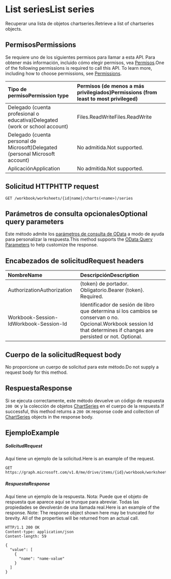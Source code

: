 # <a name="list-series"></a><span data-ttu-id="c148d-101">List series</span><span class="sxs-lookup"><span data-stu-id="c148d-101">List series</span></span>

<span data-ttu-id="c148d-102">Recuperar una lista de objetos chartseries.</span><span class="sxs-lookup"><span data-stu-id="c148d-102">Retrieve a list of chartseries objects.</span></span>
## <a name="permissions"></a><span data-ttu-id="c148d-103">Permisos</span><span class="sxs-lookup"><span data-stu-id="c148d-103">Permissions</span></span>
<span data-ttu-id="c148d-p101">Se requiere uno de los siguientes permisos para llamar a esta API. Para obtener más información, incluido cómo elegir permisos, vea [Permisos](../../../concepts/permissions_reference.md).</span><span class="sxs-lookup"><span data-stu-id="c148d-p101">One of the following permissions is required to call this API. To learn more, including how to choose permissions, see [Permissions](../../../concepts/permissions_reference.md).</span></span>

|<span data-ttu-id="c148d-106">Tipo de permiso</span><span class="sxs-lookup"><span data-stu-id="c148d-106">Permission type</span></span>      | <span data-ttu-id="c148d-107">Permisos (de menos a más privilegiados)</span><span class="sxs-lookup"><span data-stu-id="c148d-107">Permissions (from least to most privileged)</span></span>              |
|:--------------------|:---------------------------------------------------------|
|<span data-ttu-id="c148d-108">Delegado (cuenta profesional o educativa)</span><span class="sxs-lookup"><span data-stu-id="c148d-108">Delegated (work or school account)</span></span> | <span data-ttu-id="c148d-109">Files.ReadWrite</span><span class="sxs-lookup"><span data-stu-id="c148d-109">Files.ReadWrite</span></span>    |
|<span data-ttu-id="c148d-110">Delegado (cuenta personal de Microsoft)</span><span class="sxs-lookup"><span data-stu-id="c148d-110">Delegated (personal Microsoft account)</span></span> | <span data-ttu-id="c148d-111">No admitida.</span><span class="sxs-lookup"><span data-stu-id="c148d-111">Not supported.</span></span>    |
|<span data-ttu-id="c148d-112">Aplicación</span><span class="sxs-lookup"><span data-stu-id="c148d-112">Application</span></span> | <span data-ttu-id="c148d-113">No admitida.</span><span class="sxs-lookup"><span data-stu-id="c148d-113">Not supported.</span></span> |

## <a name="http-request"></a><span data-ttu-id="c148d-114">Solicitud HTTP</span><span class="sxs-lookup"><span data-stu-id="c148d-114">HTTP request</span></span>
<!-- { "blockType": "ignored" } -->
```http
GET /workbook/worksheets/{id|name}/charts(<name>)/series
```
## <a name="optional-query-parameters"></a><span data-ttu-id="c148d-115">Parámetros de consulta opcionales</span><span class="sxs-lookup"><span data-stu-id="c148d-115">Optional query parameters</span></span>
<span data-ttu-id="c148d-116">Este método admite los [parámetros de consulta de OData](http://developer.microsoft.com/en-us/graph/docs/overview/query_parameters) a modo de ayuda para personalizar la respuesta.</span><span class="sxs-lookup"><span data-stu-id="c148d-116">This method supports the [OData Query Parameters](http://developer.microsoft.com/en-us/graph/docs/overview/query_parameters) to help customize the response.</span></span>

## <a name="request-headers"></a><span data-ttu-id="c148d-117">Encabezados de solicitud</span><span class="sxs-lookup"><span data-stu-id="c148d-117">Request headers</span></span>
| <span data-ttu-id="c148d-118">Nombre</span><span class="sxs-lookup"><span data-stu-id="c148d-118">Name</span></span>      |<span data-ttu-id="c148d-119">Descripción</span><span class="sxs-lookup"><span data-stu-id="c148d-119">Description</span></span>|
|:----------|:----------|
| <span data-ttu-id="c148d-120">Authorization</span><span class="sxs-lookup"><span data-stu-id="c148d-120">Authorization</span></span>  | <span data-ttu-id="c148d-p102">{token} de portador. Obligatorio.</span><span class="sxs-lookup"><span data-stu-id="c148d-p102">Bearer {token}. Required.</span></span> |
| <span data-ttu-id="c148d-123">Workbook-Session-Id</span><span class="sxs-lookup"><span data-stu-id="c148d-123">Workbook-Session-Id</span></span>  | <span data-ttu-id="c148d-p103">Identificador de sesión de libro que determina si los cambios se conservan o no. Opcional.</span><span class="sxs-lookup"><span data-stu-id="c148d-p103">Workbook session Id that determines if changes are persisted or not. Optional.</span></span>|

## <a name="request-body"></a><span data-ttu-id="c148d-126">Cuerpo de la solicitud</span><span class="sxs-lookup"><span data-stu-id="c148d-126">Request body</span></span>
<span data-ttu-id="c148d-127">No proporcione un cuerpo de solicitud para este método.</span><span class="sxs-lookup"><span data-stu-id="c148d-127">Do not supply a request body for this method.</span></span>

## <a name="response"></a><span data-ttu-id="c148d-128">Respuesta</span><span class="sxs-lookup"><span data-stu-id="c148d-128">Response</span></span>

<span data-ttu-id="c148d-129">Si se ejecuta correctamente, este método devuelve un código de respuesta `200 OK` y la colección de objetos [ChartSeries](../resources/chartseries.md) en el cuerpo de la respuesta.</span><span class="sxs-lookup"><span data-stu-id="c148d-129">If successful, this method returns a `200 OK` response code and collection of [ChartSeries](../resources/chartseries.md) objects in the response body.</span></span>
## <a name="example"></a><span data-ttu-id="c148d-130">Ejemplo</span><span class="sxs-lookup"><span data-stu-id="c148d-130">Example</span></span>
##### <a name="request"></a><span data-ttu-id="c148d-131">Solicitud</span><span class="sxs-lookup"><span data-stu-id="c148d-131">Request</span></span>
<span data-ttu-id="c148d-132">Aquí tiene un ejemplo de la solicitud.</span><span class="sxs-lookup"><span data-stu-id="c148d-132">Here is an example of the request.</span></span>
<!-- {
  "blockType": "request",
  "name": "get_series"
}-->
```http
GET https://graph.microsoft.com/v1.0/me/drive/items/{id}/workbook/worksheets/{id|name}/charts(<name>)/series
```
##### <a name="response"></a><span data-ttu-id="c148d-133">Respuesta</span><span class="sxs-lookup"><span data-stu-id="c148d-133">Response</span></span>
<span data-ttu-id="c148d-p104">Aquí tiene un ejemplo de la respuesta. Nota: Puede que el objeto de respuesta que aparece aquí se trunque para abreviar. Todas las propiedades se devolverán de una llamada real.</span><span class="sxs-lookup"><span data-stu-id="c148d-p104">Here is an example of the response. Note: The response object shown here may be truncated for brevity. All of the properties will be returned from an actual call.</span></span>
<!-- {
  "blockType": "response",
  "truncated": true,
  "@odata.type": "microsoft.graph.chartSeries",
  "isCollection": true
} -->
```http
HTTP/1.1 200 OK
Content-type: application/json
Content-length: 59

{
  "value": [
    {
      "name": "name-value"
    }
  ]
}
```

<!-- uuid: 8fcb5dbc-d5aa-4681-8e31-b001d5168d79
2015-10-25 14:57:30 UTC -->
<!-- {
  "type": "#page.annotation",
  "description": "List series",
  "keywords": "",
  "section": "documentation",
  "tocPath": ""
}-->